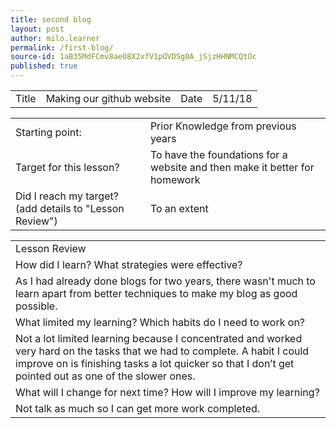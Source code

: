 ```yaml
---
title: second blog
layout: post
author: milo.learner
permalink: /first-blog/
source-id: 1aB35MdFCmv8aeO8X2xfV1pOVDSg0A_jSjzHHNMCQtOc
published: true
---
```

<table>
  <tr>
    <td>Title</td>
    <td>Making our github website</td>
    <td>Date</td>
    <td>5/11/18</td>
  </tr>
</table>


<table>
  <tr>
    <td>Starting point:</td>
    <td>Prior Knowledge from previous years</td>
  </tr>
  <tr>
    <td>Target for this lesson?</td>
    <td>To have the foundations for a website and then make it better for homework </td>
  </tr>
  <tr>
    <td>Did I reach my target? 
(add details to "Lesson Review")</td>
    <td>To an extent </td>
  </tr>
</table>


<table>
  <tr>
    <td>Lesson Review</td>
  </tr>
  <tr>
    <td>How did I learn? What strategies were effective? </td>
  </tr>
  <tr>
    <td>As I had already done blogs for two years, there wasn't much to learn apart from better techniques to make my blog as good possible.</td>
  </tr>
  <tr>
    <td>What limited my learning? Which habits do I need to work on? </td>
  </tr>
  <tr>
    <td>Not a lot limited learning because I concentrated and worked very hard on the tasks that we had to complete. A habit I could improve on is finishing tasks a lot quicker so that I don’t get pointed out as one of the slower ones.</td>
  </tr>
  <tr>
    <td>What will I change for next time? How will I improve my learning?</td>
  </tr>
  <tr>
    <td>Not talk as much so I can get more work completed.</td>
  </tr>
</table>


